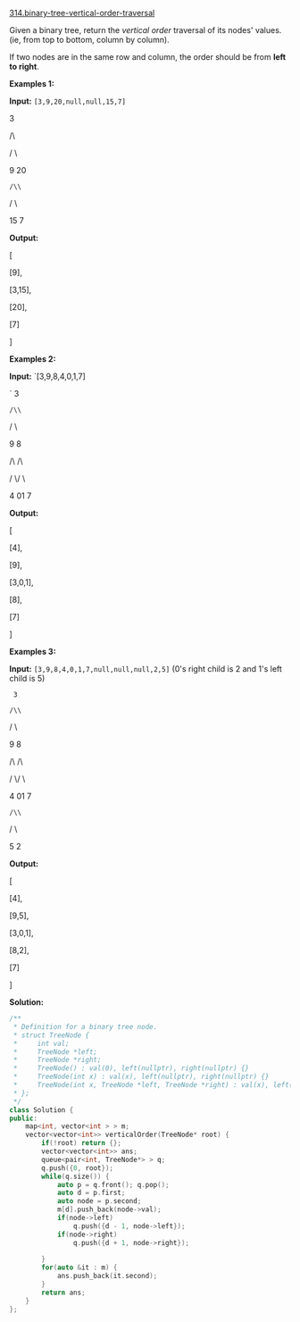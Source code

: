 [314.binary-tree-vertical-order-traversal](https://leetcode.com/problems/binary-tree-vertical-order-traversal/)  

Given a binary tree, return the _vertical order_ traversal of its nodes' values. (ie, from top to bottom, column by column).

If two nodes are in the same row and column, the order should be from **left to right**.

**Examples 1:**

  
**Input:** `[3,9,20,null,null,15,7]` 
  
   3
  
  /\\
  
 /  \\
  
 9  20
  
    /\\
  
   /  \\
  
  15   7 
  

  
**Output:**
  

  
\[
  
  \[9\],
  
  \[3,15\],
  
  \[20\],
  
  \[7\]
  
\]
  

**Examples 2:**

  
**Input:** `[3,9,8,4,0,1,7]
  

  
`     3
  
    /\\
  
   /  \\
  
   9   8
  
  /\\  /\\
  
 /  \\/  \\
  
 4  01   7 
  

  
**Output:**
  

  
\[
  
  \[4\],
  
  \[9\],
  
  \[3,0,1\],
  
  \[8\],
  
  \[7\]
  
\]
  

**Examples 3:**

  
**Input:** `[3,9,8,4,0,1,7,null,null,null,2,5]` (0's right child is 2 and 1's left child is 5)
  

  
     3
  
    /\\
  
   /  \\
  
   9   8
  
  /\\  /\\
  
 /  \\/  \\
  
 4  01   7
  
    /\\
  
   /  \\
  
   5   2
  

  
**Output:**
  

  
\[
  
  \[4\],
  
  \[9,5\],
  
  \[3,0,1\],
  
  \[8,2\],
  
  \[7\]
  
\]  



**Solution:**  

```cpp
/**
 * Definition for a binary tree node.
 * struct TreeNode {
 *     int val;
 *     TreeNode *left;
 *     TreeNode *right;
 *     TreeNode() : val(0), left(nullptr), right(nullptr) {}
 *     TreeNode(int x) : val(x), left(nullptr), right(nullptr) {}
 *     TreeNode(int x, TreeNode *left, TreeNode *right) : val(x), left(left), right(right) {}
 * };
 */
class Solution {
public:
    map<int, vector<int > > m;
    vector<vector<int>> verticalOrder(TreeNode* root) {
        if(!root) return {};
        vector<vector<int>> ans;
        queue<pair<int, TreeNode*> > q;
        q.push({0, root});
        while(q.size()) {
            auto p = q.front(); q.pop();
            auto d = p.first;
            auto node = p.second;
            m[d].push_back(node->val);
            if(node->left)
                q.push({d - 1, node->left});
            if(node->right)
                q.push({d + 1, node->right});
            
        }
        for(auto &it : m) {
            ans.push_back(it.second);
        }
        return ans;
    }
};
```
      
